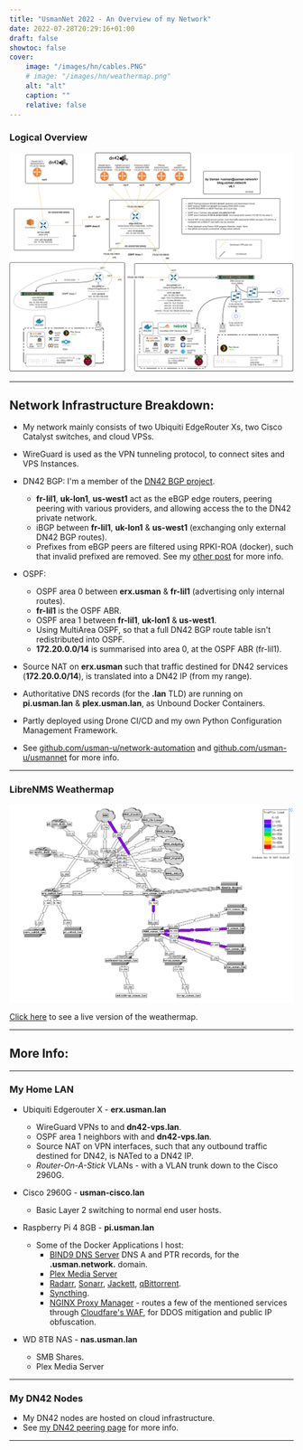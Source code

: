 ```yaml
---
title: "UsmanNet 2022 - An Overview of my Network"
date: 2022-07-28T20:29:16+01:00
draft: false
showtoc: false
cover:
    image: "/images/hn/cables.PNG"
    # image: "/images/hn/weathermap.png"
    alt: "alt"
    caption: ""
    relative: false 
---
```


### Logical Overview
![ Diagram](/images/hn/net_map.png)

---

## Network Infrastructure Breakdown:

* My network mainly consists of two Ubiquiti EdgeRouter Xs, two Cisco Catalyst switches, and cloud VPSs.
* WireGuard is used as the VPN tunneling protocol, to connect sites and VPS Instances.

* DN42 BGP: I'm a member of the [DN42 BGP project](https://dn42.eu).
    * **fr-lil1**, **uk-lon1**, **us-west1** act as the eBGP edge routers, peering peering with various providers, and allowing access the to the DN42 private network.
    * iBGP between **fr-lil1**, **uk-lon1** & **us-west1** (exchanging only external DN42 BGP routes).
    * Prefixes from eBGP peers are filtered using RPKI-ROA (docker), such that invalid prefixed are removed. See my [other post](./bgp-rpki-roa) for more info.

* OSPF:
    * OSPF area 0 between **erx.usman** & **fr-lil1** (advertising only internal routes).
    * **fr-lil1** is the OSPF ABR.
    * OSPF area 1 between **fr-lil1**, **uk-lon1** & **us-west1**.
    * Using MultiArea OSPF, so that a full DN42 BGP route table isn't redistributed into OSPF.
    * **172.20.0.0/14** is summarised into area 0, at the OSPF ABR (fr-lil1).

* Source NAT on **erx.usman** such that traffic destined for DN42 services (**172.20.0.0/14**), is translated into a DN42 IP (from my range).
* Authoritative DNS records (for the **.lan** TLD) are running on **pi.usman.lan** & **plex.usman.lan**, as Unbound Docker Containers.
* Partly deployed using Drone CI/CD and my own Python Configuration Management Framework. 
* See [github.com/usman-u/network-automation](https://github.com/usman-u/network-automation) and [github.com/usman-u/usmannet](github.com/usman-u/usmannet) for more info.

---

### LibreNMS Weathermap
![ Diagram](/images/hn/weathermap.png)

[Click here](https://libre.usman.network/plugins/Weathermap/test.html) to see a live version of the weathermap.

---
## More Info:

---

### My Home LAN

* Ubiquiti Edgerouter X - **erx.usman.lan**
    * WireGuard VPNs to and **dn42-vps.lan**.
    * OSPF area 1 neighbors with and **dn42-vps.lan**.
    * Source NAT on VPN interfaces, such that any outbound traffic destined for DN42, is NATed to a DN42 IP. 
    * *Router-On-A-Stick* VLANs - with a VLAN trunk down to the Cisco 2960G.

* Cisco 2960G - **usman-cisco.lan**
    * Basic Layer 2 switching to normal end user hosts.

* Raspberry Pi 4 8GB - **pi.usman.lan**

    * Some of the Docker Applications I host:
        * [BIND9 DNS Server](https://wiki.debian.org/Bind9) DNS A and PTR records, for the **.usman.network.** domain.
        * [Plex Media Server](https://docs.linuxserver.io/images/docker-plex)
        * [Radarr](https://radarr.video/), [Sonarr](https://sonarr.tv/), [Jackett](https://github.com/Jackett/Jackett), [qBittorrent](https://hub.docker.com/r/linuxserver/qbittorrent).
        * [Syncthing](https://syncthing.net/).
        * [NGINX Proxy Manager](https://nginxproxymanager.com/) - routes a few of the mentioned services through [Cloudfare's WAF](https://www.cloudflare.com/en-gb/waf/), for DDOS mitigation and public IP obfuscation.

* WD 8TB NAS - **nas.usman.lan**
    * SMB Shares.
    * Plex Media Server

---


### My DN42 Nodes

* My DN42 nodes are hosted on cloud infrastructure.
* See [my DN42 peering page](../../dn42) for more info.

---
